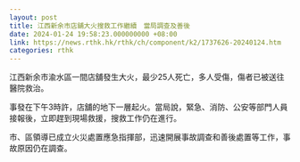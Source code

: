 ```yaml
---
layout: post
title: 江西新余市店舖大火搜救工作繼續　當局調查及善後
date: 2024-01-24 19:58:23.000000000 +08:00
link: https://news.rthk.hk/rthk/ch/component/k2/1737626-20240124.htm
categories: rthk
---
```


江西新余市渝水區一間店舖發生大火，最少25人死亡，多人受傷，傷者已被送往醫院救治。

事發在下午3時許，店舖的地下一層起火。當局說，緊急、消防、公安等部門人員接報後，立即趕到現場救援，搜救工作仍在進行。

市、區領導已成立火災處置應急指揮部，迅速開展事故調查和善後處置等工作，事故原因仍在調查。
